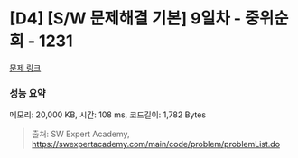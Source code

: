 # [D4] [S/W 문제해결 기본] 9일차 - 중위순회 - 1231 

[문제 링크](https://swexpertacademy.com/main/code/problem/problemDetail.do?contestProbId=AV140YnqAIECFAYD) 

### 성능 요약

메모리: 20,000 KB, 시간: 108 ms, 코드길이: 1,782 Bytes



> 출처: SW Expert Academy, https://swexpertacademy.com/main/code/problem/problemList.do